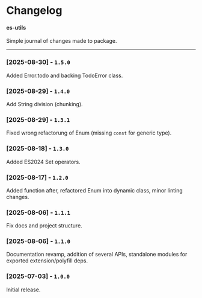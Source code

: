 # Changelog
#### es-utils

Simple journal of changes made to package.

---

### [2025-08-30] - `1.5.0`

Added Error.todo and backing TodoError class.

### [2025-08-29] - `1.4.0`

Add String division (chunking).

### [2025-08-29] - `1.3.1`

Fixed wrong refactorung of Enum (missing `const` for generic type). 

### [2025-08-18] - `1.3.0`

Added ES2024 Set operators.

### [2025-08-17] - `1.2.0`

Added function after, refactored Enum into dynamic class, minor linting changes.

### [2025-08-06] - `1.1.1`

Fix docs and project structure.

### [2025-08-06] - `1.1.0`

Documentation revamp, addition of several APIs, standalone modules for exported extension/polyfill deps.

### [2025-07-03] - `1.0.0`

Initial release.
